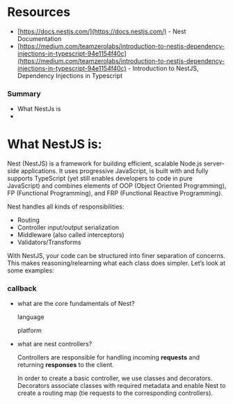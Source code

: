 # Resources

- [https://docs.nestjs.com/](https://docs.nestjs.com/) - Nest Documentation
- [https://medium.com/teamzerolabs/introduction-to-nestjs-dependency-injections-in-typescript-94e1154f40c](https://medium.com/teamzerolabs/introduction-to-nestjs-dependency-injections-in-typescript-94e1154f40c) - Introduction to NestJS, Dependency Injections in Typescript

### Summary

- What NestJs is
- 

# What NestJS is:

Nest (NestJS) is a framework for building efficient, scalable Node.js server-side applications. It uses progressive JavaScript, is built with and fully supports TypeScript (yet still enables developers to code in pure JavaScript) and combines elements of OOP (Object Oriented Programming), FP (Functional Programming), and FRP (Functional Reactive Programming).

Nest handles all kinds of responsibilities:

- Routing
- Controller input/output serialization
- Middleware (also called interceptors)
- Validators/Transforms

With NestJS, your code can be structured into finer separation of concerns. This makes reasoning/relearning what each class does simpler. Let’s look at some examples:

### callback

- what are the core fundamentals of Nest?
    
    language
    
    platform
    
- what are nest controllers?
    
    Controllers are responsible for handling incoming **requests** and returning **responses** to the client.
    
    In order to create a basic controller, we use classes and decorators. Decorators associate classes with required metadata and enable Nest to create a routing map (tie requests to the corresponding controllers).